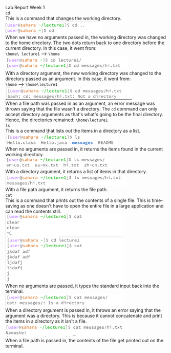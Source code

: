 Lab Report Week 1
<br> 
` cd   `
<br> This is a command that changes the working directory. 
<br>
![Image](cdnoarg.png)
<br>
When we have no arguments passed in, the working directory was changed to the home directory. The two dots return back to one directory before the current directory. In this case, it went from:
<br> 
` \home\ lecture1 ` --> ` \home `
<br>
![Image](cd1arg.png)
<br>
With a directory argument, the new working directory was changed to the directory passed as an argument. In this case, it went from:
<br>
` \home ` --> ` \home\lecture1 `
<br>
![Image](cd2arg.png)
<br>
When a file path was passed in as an argument, an error message was thrown saying that the file wasn't a directory. The ` cd ` command can only accept directory arguments as that's what's going to be the final directory. Hence, the directories remained: 
`\home\lecture1 `
<br>
` ls ` 
<br> 
This is a command that lists out the items in a directory as a list.
<br>
![Image](lsnoarg.png)
<br>
When no arguments are passed in, it returns the items found in the current working directory.
<br>
![Image](ls1arg.png)
<br>
With a directory argument, it returns a list of items in that directory.
<br>
![Image](ls2arg.png)
<br>
With a file path argument, it returns the file path. 
<br>
` cat  ` 
<br> 
This is a command that prints out the contents of a single file. This is time-saving as one doesn't have to open the entire file in a large application and can read the contents still. 
<br>
![Image](catnoarg.png)
![Image](catnoarg1.png)
<br>
When no arguments are passed, it types the standard input back into the terminal. 
<br>
![Image](cat1arg.png)
<br>
When a directory argument is passed in, it throws an error saying that the argument was a directory. This is because it cannot concatenate and print the items in a directory as it isn't a file.
<br>
![Image](cat2arg.png)
<br> 
When a file path is passed in, the contents of the file get printed out on the terminal.
